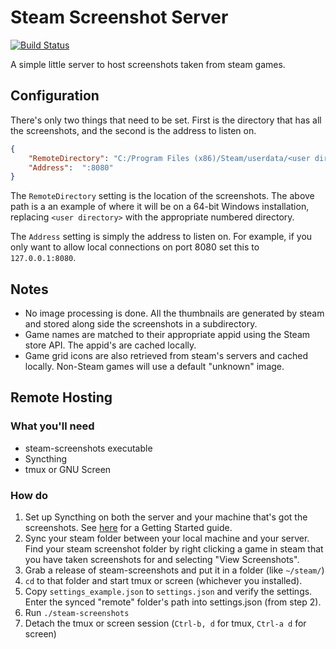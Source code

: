 # Steam Screenshot Server
[![Build Status](https://travis-ci.org/zorchenhimer/steam-screenshots.svg?branch=master)](https://travis-ci.org/zorchenhimer/steam-screenshots)

A simple little server to host screenshots taken from steam games.

## Configuration

There's only two things that need to be set.  First is the directory that has
all the screenshots, and the second is the address to listen on.

```json
{
    "RemoteDirectory": "C:/Program Files (x86)/Steam/userdata/<user directory>/760/remote/",
    "Address":  ":8080"
}
```

The `RemoteDirectory` setting is the location of the screenshots.  The above
path is a an example of where it will be on a 64-bit Windows installation,
replacing `<user directory>` with the appropriate numbered directory.

The `Address` setting is simply the address to listen on.  For example, if you
only want to allow local connections on port 8080 set this to `127.0.0.1:8080`.

## Notes

 * No image processing is done.  All the thumbnails are generated by steam and
 stored along side the screenshots in a subdirectory.
 * Game names are matched to their appropriate appid using the Steam store API.
 The appid's are cached locally.
 * Game grid icons are also retrieved from steam's servers and cached locally.
 Non-Steam games will use a default "unknown" image.

## Remote Hosting

### What you'll need
 * steam-screenshots executable
 * Syncthing
 * tmux or GNU Screen

### How do

 1. Set up Syncthing on both the server and your machine that's got the
 screenshots.  See [here](https://docs.syncthing.net/intro/getting-started.html)
 for a Getting Started guide.
 2. Sync your steam folder between your local machine and your server.  Find
 your steam screenshot folder by right clicking a game in steam that you have
 taken screenshots for and selecting "View Screenshots".
 3. Grab a release of steam-screenshots and put it in a folder (like `~/steam/`)
 4. `cd` to that folder and start tmux or screen (whichever you installed).
 5. Copy `settings_example.json` to `settings.json` and verify the settings. 
 Enter the synced "remote" folder's path into settings.json (from step 2).
 6. Run `./steam-screenshots`
 7. Detach the tmux or screen session (`Ctrl-b, d` for tmux, `Ctrl-a d` for
 screen)

